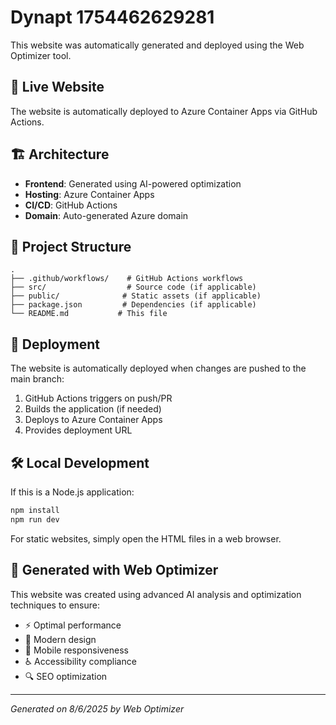 # Dynapt 1754462629281

This website was automatically generated and deployed using the Web Optimizer tool.

## 🚀 Live Website

The website is automatically deployed to Azure Container Apps via GitHub Actions.

## 🏗️ Architecture

- **Frontend**: Generated using AI-powered optimization
- **Hosting**: Azure Container Apps
- **CI/CD**: GitHub Actions
- **Domain**: Auto-generated Azure domain

## 📁 Project Structure

```
.
├── .github/workflows/    # GitHub Actions workflows
├── src/                  # Source code (if applicable)
├── public/              # Static assets (if applicable)
├── package.json         # Dependencies (if applicable)
└── README.md           # This file
```

## 🔄 Deployment

The website is automatically deployed when changes are pushed to the main branch:

1. GitHub Actions triggers on push/PR
2. Builds the application (if needed)
3. Deploys to Azure Container Apps
4. Provides deployment URL

## 🛠️ Local Development

If this is a Node.js application:

```bash
npm install
npm run dev
```

For static websites, simply open the HTML files in a web browser.

## 📝 Generated with Web Optimizer

This website was created using advanced AI analysis and optimization techniques to ensure:

- ⚡ Optimal performance
- 🎨 Modern design
- 📱 Mobile responsiveness
- ♿ Accessibility compliance
- 🔍 SEO optimization

---

*Generated on 8/6/2025 by Web Optimizer*
